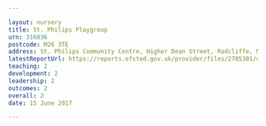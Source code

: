 ```yaml
---

layout: nursery
title: St. Philips Playgroup
urn: 316836
postcode: M26 3TE
address: St. Philips Community Centre, Higher Dean Street, Radcliffe, MANCHESTER, M26 3TE
latestReportUrl: https://reports.ofsted.gov.uk/provider/files/2705301/urn/316836.pdf
teaching: 2
development: 2
leadership: 2
outcomes: 2
overall: 2
date: 15 June 2017

---
```

